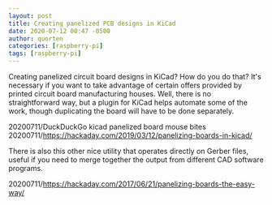 ```yaml
---
layout: post
title: Creating panelized PCB designs in KiCad
date: 2020-07-12 00:47 -0500
author: quorten
categories: [raspberry-pi]
tags: [raspberry-pi]
---
```


Creating panelized circuit board designs in KiCad?  How do you do
that?  It's necessary if you want to take advantage of certain offers
provided by printed circuit board manufacturing houses.  Well, there
is no straightforward way, but a plugin for KiCad helps automate some
of the work, though duplicating the board will have to be done
separately.

20200711/DuckDuckGo kicad panelized board mouse bites  
20200711/https://hackaday.com/2019/03/12/panelizing-boards-in-kicad/

There is also this other nice utility that operates directly on Gerber
files, useful if you need to merge together the output from different
CAD software programs.

20200711/https://hackaday.com/2017/06/21/panelizing-boards-the-easy-way/
